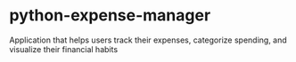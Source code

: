 # python-expense-manager
Application that helps users track their expenses, categorize spending, and visualize their financial habits
